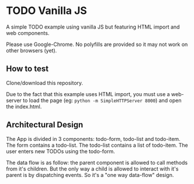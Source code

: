 # TODO Vanilla JS

A simple TODO example using vanilla JS but featuring HTML import and web components.

Please use Google-Chrome. No polyfills are provided so it may not work on other browsers (yet).

## How to test

Clone/download this repository. 

Due to the fact that this example uses HTML import, you must use a web-server to load the page (eg: ```python -m SimpleHTTPServer 8000```) and open the index.html.

## Architectural Design

The App is divided in 3 components: todo-form, todo-list and todo-item. The form contains a todo-list. The todo-list contains a list of todo-item. The user enters new TODOs using the todo-form. 

The data flow is as follow: the parent component is allowed to call methods from it's children. But the only way a child is allowed to interact with it's parent is by dispatching events. So it's a "one way data-flow" design.
